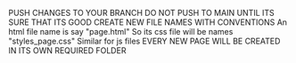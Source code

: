 PUSH CHANGES TO YOUR BRANCH
DO NOT PUSH TO MAIN UNTIL ITS SURE THAT ITS GOOD
CREATE NEW FILE NAMES WITH CONVENTIONS 
    An html file name is say "page.html"
    So its css file will be names "styles_page.css"
    Similar for js files
EVERY NEW PAGE WILL BE CREATED IN ITS OWN REQUIRED FOLDER
